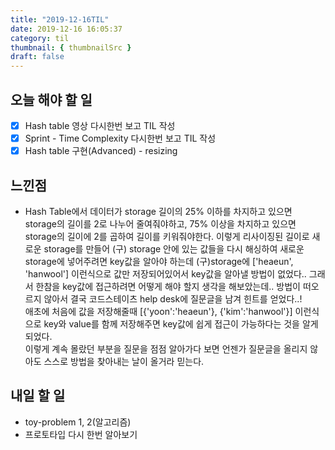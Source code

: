 ```yaml
---
title: "2019-12-16TIL"
date: 2019-12-16 16:05:37
category: til
thumbnail: { thumbnailSrc }
draft: false
---
```


## 오늘 해야 할 일

- [x] Hash table 영상 다시한번 보고 TIL 작성
- [x] Sprint - Time Complexity 다시한번 보고 TIL 작성
- [x] Hash table 구현(Advanced) - resizing

## 느낀점

- Hash Table에서 데이터가 storage 길이의 25% 이하를 차지하고 있으면 storage의 길이를 2로 나누어 줄여줘야하고, 75% 이상을 차지하고 있으면 storage의 길이에 2를 곱하여 길이를 키워줘야한다. 이렇게 리사이징된 길이로 새로운 storage를 만들어 (구) storage 안에 있는 값들을 다시 해싱하여 새로운 storage에 넣어주려면 key값을 알아야 하는데 (구)storage에 ['heaeun', 'hanwool'] 이런식으로 값만 저장되어있어서 key값을 알아낼 방법이 없었다.. 그래서 한참을 key값에 접근하려면 어떻게 해야 할지 생각을 해보았는데.. 방법이 떠오르지 않아서 결국 코드스테이츠 help desk에 질문글을 남겨 힌트를 얻었다..!  
애초에 처음에 값을 저장해줄때 [{'yoon':'heaeun'}, {'kim':'hanwool'}] 이런식으로 key와 value를 함께 저장해주면 key값에 쉽게 접근이 가능하다는 것을 알게되었다.  
이렇게 계속 몰랐던 부분을 질문을 점점 알아가다 보면 언젠가 질문글을 올리지 않아도 스스로 방법을 찾아내는 날이 올거라 믿는다.


## 내일 할 일
- toy-problem 1, 2(알고리즘)
- 프로토타입 다시 한번 알아보기

